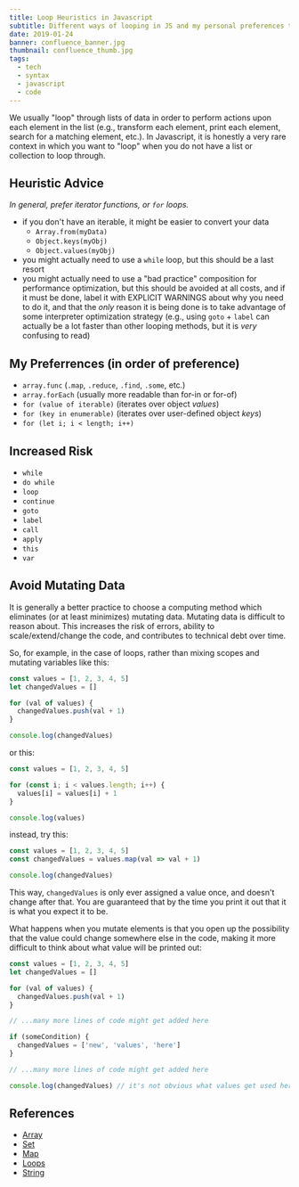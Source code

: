 ```yaml
---
title: Loop Heuristics in Javascript
subtitle: Different ways of looping in JS and my personal preferences to avoid complexity and errors.
date: 2019-01-24
banner: confluence_banner.jpg
thumbnail: confluence_thumb.jpg
tags:
  - tech
  - syntax
  - javascript
  - code
---
```


We usually "loop" through lists of data in order to perform actions upon each
element in the list (e.g., transform each element, print each element, search
for a matching element, etc.). In Javascript, it is honestly a very rare
context in which you want to "loop" when you do not have a list or collection
to loop through.


Heuristic Advice
----------------

*In general, prefer iterator functions, or `for` loops.*

- if you don't have an iterable, it might be easier to convert your data
  - `Array.from(myData)`
  - `Object.keys(myObj)`
  - `Object.values(myObj)`
- you might actually need to use a `while` loop, but this should be a last
  resort
- you might actually need to use a "bad practice" composition for performance
  optimization, but this should be avoided at all costs, and if it must be
  done, label it with EXPLICIT WARNINGS about why you need to do it, and that
  the *only* reason it is being done is to take advantage of some interpreter
  optimization strategy (e.g., using `goto` + `label` can actually be a lot
  faster than other looping methods, but it is *very* confusing to read)


My Preferrences (in order of preference)
---------------

- `array.func` (`.map`, `.reduce`, `.find`, `.some`, etc.)
- `array.forEach` (usually more readable than for-in or for-of)
- `for (value of iterable)` (iterates over object *values*)
- `for (key in enumerable)` (iterates over user-defined object *keys*)
- `for (let i; i < length; i++)`


Increased Risk
--------------

- `while`
- `do while`
- `loop`
- `continue`
- `goto`
- `label`
- `call`
- `apply`
- `this`
- `var`


Avoid Mutating Data
-------------------

It is generally a better practice to choose a computing method which eliminates
(or at least minimizes) mutating data. Mutating data is difficult to reason
about. This increases the risk of errors, ability to scale/extend/change the
code, and contributes to technical debt over time.

So, for example, in the case of loops, rather than mixing scopes and mutating
variables like this:

```javascript
const values = [1, 2, 3, 4, 5]
let changedValues = []

for (val of values) {
  changedValues.push(val + 1)
}

console.log(changedValues)
```

or this:

```javascript
const values = [1, 2, 3, 4, 5]

for (const i; i < values.length; i++) {
  values[i] = values[i] + 1
}

console.log(values)
```

instead, try this:

```javascript
const values = [1, 2, 3, 4, 5]
const changedValues = values.map(val => val + 1)

console.log(changedValues)
```

This way, `changedValues` is only ever assigned a value once, and doesn't change
after that. You are guaranteed that by the time you print it out that it is
what you expect it to be.

What happens when you mutate elements is that you open up the possibility that
the value could change somewhere else in the code, making it more difficult to
think about what value will be printed out:

```javascript
const values = [1, 2, 3, 4, 5]
let changedValues = []

for (val of values) {
  changedValues.push(val + 1)
}

// ...many more lines of code might get added here

if (someCondition) {
  changedValues = ['new', 'values', 'here']
}

// ...many more lines of code might get added here

console.log(changedValues) // it's not obvious what values get used here
```


References
----------

- [Array](https://developer.mozilla.org/en-US/docs/Web/JavaScript/Reference/Global_Objects/Array)
- [Set](https://developer.mozilla.org/en-US/docs/Web/JavaScript/Reference/Global_Objects/Set)
- [Map](https://developer.mozilla.org/en-US/docs/Web/JavaScript/Reference/Global_Objects/Map)
- [Loops](https://developer.mozilla.org/en-US/docs/Web/JavaScript/Guide/Loops_and_iteration)
- [String](https://developer.mozilla.org/en-US/docs/Web/JavaScript/Reference/Global_Objects/String)
